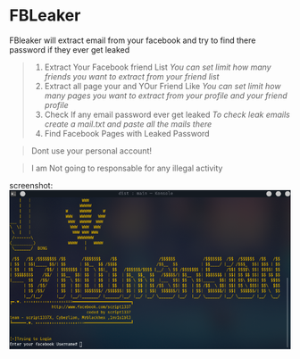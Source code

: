 # FBLeaker
FBleaker will extract email from your facebook and try to find there password if they ever get leaked

>1. Extract Your Facebook friend List
>*You can set limit how many friends you want to extract from your friend list*
>2. Extract all page your and YOur Friend Like
>*You can set limit how many pages you want to extract from your profile and your friend profile*
>3. Check If any email password ever get leaked
>*To check leak emails create a mail.txt and paste all the mails there*
>4. Find Facebook Pages with Leaked Password

>Dont use your personal account!

>I am Not going to responsable for any illegal activity

screenshot: 
![alt text](https://github.com/ScRiPt1337/FBLeaker/blob/master/root1x.png "screenshot")



